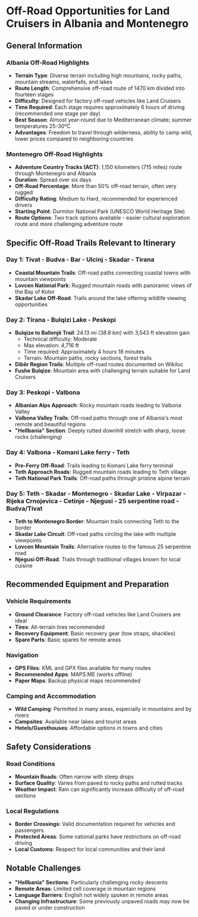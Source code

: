 # Off-Road Opportunities for Land Cruisers in Albania and Montenegro

## General Information

### Albania Off-Road Highlights
- **Terrain Type**: Diverse terrain including high mountains, rocky paths, mountain streams, waterfalls, and lakes
- **Route Length**: Comprehensive off-road route of 1470 km divided into fourteen stages
- **Difficulty**: Designed for factory off-road vehicles like Land Cruisers
- **Time Required**: Each stage requires approximately 6 hours of driving (recommended one stage per day)
- **Best Season**: Almost year-round due to Mediterranean climate; summer temperatures 25-30°C
- **Advantages**: Freedom to travel through wilderness, ability to camp wild, lower prices compared to neighboring countries

### Montenegro Off-Road Highlights
- **Adventure Country Tracks (ACT)**: 1,150 kilometers (715 miles) route through Montenegro and Albania
- **Duration**: Spread over six days
- **Off-Road Percentage**: More than 50% off-road terrain, often very rugged
- **Difficulty Rating**: Medium to Hard, recommended for experienced drivers
- **Starting Point**: Durmitor National Park (UNESCO World Heritage Site)
- **Route Options**: Two track options available - easier cultural exploration route and more challenging adventure route

## Specific Off-Road Trails Relevant to Itinerary

### Day 1: Tivat - Budva - Bar - Ulcinj - Skadar - Tirana
- **Coastal Mountain Trails**: Off-road paths connecting coastal towns with mountain viewpoints
- **Lovcen National Park**: Rugged mountain roads with panoramic views of the Bay of Kotor
- **Skadar Lake Off-Road**: Trails around the lake offering wildlife viewing opportunities

### Day 2: Tirana - Bulqizi Lake - Peskopi
- **Bulqize to Ballenjë Trail**: 24.13 mi (38.8 km) with 3,543 ft elevation gain
  - Technical difficulty: Moderate
  - Max elevation: 4,716 ft
  - Time required: Approximately 4 hours 18 minutes
  - Terrain: Mountain paths, rocky sections, forest trails
- **Dibër Region Trails**: Multiple off-road routes documented on Wikiloc
- **Fushe Bulqize**: Mountain area with challenging terrain suitable for Land Cruisers

### Day 3: Peskopi - Valbona
- **Albanian Alps Approach**: Rocky mountain roads leading to Valbona Valley
- **Valbona Valley Trails**: Off-road paths through one of Albania's most remote and beautiful regions
- **"Hellbania" Section**: Deeply rutted downhill stretch with sharp, loose rocks (challenging)

### Day 4: Valbona - Komani Lake ferry - Teth
- **Pre-Ferry Off-Road**: Trails leading to Komani Lake ferry terminal
- **Teth Approach Roads**: Rugged mountain roads leading to Teth village
- **Teth National Park Trails**: Off-road paths through pristine alpine terrain

### Day 5: Teth - Skadar - Montenegro - Skadar Lake - Virpazar - Rijeka Crnojevica - Cetinje - Njegusi - 25 serpentine road - Budva/Tivat
- **Teth to Montenegro Border**: Mountain trails connecting Teth to the border
- **Skadar Lake Circuit**: Off-road paths circling the lake with multiple viewpoints
- **Lovcen Mountain Trails**: Alternative routes to the famous 25 serpentine road
- **Njegusi Off-Road**: Trails through traditional villages known for local cuisine

## Recommended Equipment and Preparation

### Vehicle Requirements
- **Ground Clearance**: Factory off-road vehicles like Land Cruisers are ideal
- **Tires**: All-terrain tires recommended
- **Recovery Equipment**: Basic recovery gear (tow straps, shackles)
- **Spare Parts**: Basic spares for remote areas

### Navigation
- **GPS Files**: KML and GPX files available for many routes
- **Recommended Apps**: MAPS.ME (works offline)
- **Paper Maps**: Backup physical maps recommended

### Camping and Accommodation
- **Wild Camping**: Permitted in many areas, especially in mountains and by rivers
- **Campsites**: Available near lakes and tourist areas
- **Hotels/Guesthouses**: Affordable options in towns and cities

## Safety Considerations

### Road Conditions
- **Mountain Roads**: Often narrow with steep drops
- **Surface Quality**: Varies from paved to rocky paths and rutted tracks
- **Weather Impact**: Rain can significantly increase difficulty of off-road sections

### Local Regulations
- **Border Crossings**: Valid documentation required for vehicles and passengers
- **Protected Areas**: Some national parks have restrictions on off-road driving
- **Local Customs**: Respect for local communities and their land

## Notable Challenges

- **"Hellbania" Sections**: Particularly challenging rocky descents
- **Remote Areas**: Limited cell coverage in mountain regions
- **Language Barriers**: English not widely spoken in remote areas
- **Changing Infrastructure**: Some previously unpaved roads may now be paved or under construction
